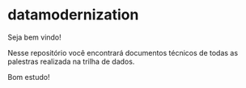 # datamodernization

Seja bem vindo!

Nesse repositório você encontrará documentos técnicos de todas as palestras realizada na trilha de dados.

Bom estudo!
